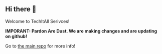 ## Hi there 👋

Welcome to TechItAll Serivces!

**IMPORANT: Pardon Are Dust. We are making changes and are updating on github!**

Go to <a href="https://github.com/TechItAllServices/TechItAllServices-Main">the main repo</a> for more info!

